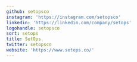 ```yaml
---
github: setopsco
instagram: 'https://instagram.com/setopsco'
linkedin: 'https://linkedin.com/company/setops'
logohandle: setopsco
sort: setops
title: SetOps
twitter: setopsco
website: 'https://www.setops.co/'
---
```


